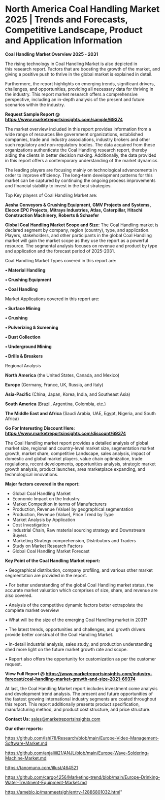 # North America Coal Handling Market 2025 | Trends and Forecasts, Competitive Landscape, Product and Application Information

<Strong> Coal Handling Market Overview 2025 - 2031</strong>

The rising technology in Coal Handling Market is also depicted in this research report. Factors that are boosting the growth of the market, and giving a positive push to thrive in the global market is explained in detail.

Furthermore, the report highlights on emerging trends, significant drivers, challenges, and opportunities, providing all necessary data for thriving in the industry. This report market research offers a comprehensive perspective, including an in-depth analysis of the present and future scenarios within the industry.

<strong>Request Sample Report @ <a href=https://www.marketreportsinsights.com/sample/69374>https://www.marketreportsinsights.com/sample/69374</a></strong>

The market overview included in this report provides information from a wide range of resources like government organizations, established companies, trade and industry associations, industry brokers and other such regulatory and non-regulatory bodies. The data acquired from these organizations authenticate the Coal Handling research report, thereby aiding the clients in better decision making. Additionally, the data provided in this report offers a contemporary understanding of the market dynamics.

The leading players are focusing mainly on technological advancements in order to improve efficiency. The long-term development patterns for this market can be captured by continuing the ongoing process improvements and financial stability to invest in the best strategies.

Top Key players of Coal Handling Market are:

<strong>Aesha Conveyors & Crushing Equipment, GMV Projects and Systems, Elecon EPC Projects, Mitrays Industries, Atlas, Caterpillar, Hitachi Construction Machinery, Roberts & Schaefer</strong>

<strong><b>Global Coal Handling Market Scope and Size:</b></strong>
The Coal Handling market is declared segment by company, region (country), type, and application. Players, stakeholders, and other participants in the global Coal Handling market will gain the market scope as they use the report as a powerful resource. The segmental analysis focuses on revenue and product by type and application and the forecast period of 2025-2031.

Coal Handling Market Types covered in this report are:

<strong>• Material Handling

• Crushing Equipment

• Coal Handling</strong>

Market Applications covered in this report are:

<strong>• Surface Mining

• Crushing

• Pulverizing & Screening

• Dust Collection

• Underground Mining

• Drills & Breakers</strong> 

Regional Analysis

<strong>North America</strong> (the United States, Canada, and Mexico)

<strong>Europe</strong> (Germany, France, UK, Russia, and Italy)

<strong>Asia-Pacific</strong> (China, Japan, Korea, India, and Southeast Asia)

<strong>South America</strong> (Brazil, Argentina, Colombia, etc.)

<strong>The Middle East and Africa</strong> (Saudi Arabia, UAE, Egypt, Nigeria, and South Africa)

<strong>Go For Interesting Discount Here: <a href=https://www.marketreportsinsights.com/discount/69374>https://www.marketreportsinsights.com/discount/69374</a></strong>

The Coal Handling market report provides a detailed analysis of global market size, regional and country-level market size, segmentation market growth, market share, competitive Landscape, sales analysis, impact of domestic and global market players, value chain optimization, trade regulations, recent developments, opportunities analysis, strategic market growth analysis, product launches, area marketplace expanding, and technological innovations.

<strong><b>Major factors covered in the report:</b></strong>
<ul>
  <li>Global Coal Handling Market </li>
  <li>Economic Impact on the Industry</li>
  <li>Market Competition in terms of Manufacturers</li>
  <li>Production, Revenue (Value) by geographical segmentation</li>
  <li>Production, Revenue (Value), Price Trend by Type</li>
  <li>Market Analysis by Application</li>
  <li>Cost Investigation</li>
  <li>Industrial Chain, Raw material sourcing strategy and Downstream Buyers</li>
  <li>Marketing Strategy comprehension, Distributors and Traders</li>
  <li>Study on Market Research Factors</li>
  <li>Global Coal Handling Market Forecast</li>
</ul>

<strong><b>Key Point of the Coal Handling Market report:</b></strong>

• Geographical distribution, company profiling, and various other market segmentation are provided in the report.

• For better understanding of the global Coal Handling market status, the accurate market valuation which comprises of size, share, and revenue are also covered.

• Analysis of the competitive dynamic factors better extrapolate the complete market overview

• What will be the size of the emerging Coal Handling market in 2031?

• The latest trends, opportunities and challenges, and growth drivers provide better construal of the Coal Handling Market.

• In-detail industrial analysis, sales study, and production understanding shed more light on the future market growth rate and scope.

• Report also offers the opportunity for customization as per the customer request.

<strong><b>View Full Report @ <a href=https://www.marketreportsinsights.com/industry-forecast/coal-handling-market-growth-and-size-2021-69374>https://www.marketreportsinsights.com/industry-forecast/coal-handling-market-growth-and-size-2021-69374</a></b></strong>


At last, the Coal Handling Market report includes investment come analysis and development trend analysis. The present and future opportunities of the fastest growing international industry segments are coated throughout this report. This report additionally presents product specification, manufacturing method, and product cost structure, and price structure.

<strong>Contact Us:</strong>
sales@marketreportsinsights.com

<strong>Our other reports:</strong>

<a href=https://github.com/Ishi78/Research/blob/main/Europe-Video-Management-Software-Market.md>https://github.com/Ishi78/Research/blob/main/Europe-Video-Management-Software-Market.md</a>

<a href=https://github.com/anjaliiii21/ANJL/blob/main/Europe-Wave-Soldering-Machine-Market.md>https://github.com/anjaliiii21/ANJL/blob/main/Europe-Wave-Soldering-Machine-Market.md</a>

<a href=https://tanomuno.com/illust/464521>https://tanomuno.com/illust/464521</a>

<a href=https://github.com/cargo4256/Marketing-trend/blob/main/Europe-Drinking-Water-Treatment-Equipment-Market.md>https://github.com/cargo4256/Marketing-trend/blob/main/Europe-Drinking-Water-Treatment-Equipment-Market.md</a>

<a href=https://ameblo.jp/manmeetsigh/entry-12886801032.html>https://ameblo.jp/manmeetsigh/entry-12886801032.html</a>"
